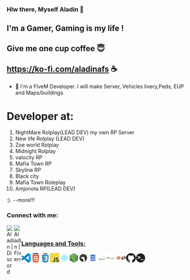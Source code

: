 ### Hlw there, Myself Aladin 👋



## I'm a Gamer, Gaming is my life !
## Give me one cup coffee 😇 
## https://ko-fi.com/aladinafs ☕

- 💙 I'm a FIveM Developer. I will make Server, Vehicles livery,Peds, EUP and Maps/buildings

# Developer at:
 1. NightMare Rolplay(LEAD DEV) my own RP Server
 2. New life Rolplay (LEAD DEV)
 3. Zoe world Rolplay
 4. Midnight Rolplay
 5. valocity RP
 6. Mafia Town RP
 7. Skyline RP
 9. Black city
 10. Mafia Town Roleplay 
 11. Amjonota RP(LEAD DEV)


 :). --more!!!


### Connect with me:

<a href="https://discord.gg/AVPEV9t695"><img align="left" alt="Aladin  | Discord" width="20px" src="https://cdn.discordapp.com/attachments/801797506739732500/938388119118561310/Discord-Logo.png" />
  <a href="https://www.fiverr.com/alminlikhhon"><img align="left" alt="Aladin  | Fiverr" width="20px" src="https://media.discordapp.net/attachments/960524367643705395/978175378185150515/download.png" />

<br />

### Languages and Tools:

<img align="left" alt="Visual Studio Code" width="26px" src="https://raw.githubusercontent.com/github/explore/80688e429a7d4ef2fca1e82350fe8e3517d3494d/topics/visual-studio-code/visual-studio-code.png" />
<img align="left" alt="HTML5" width="26px" src="https://raw.githubusercontent.com/github/explore/80688e429a7d4ef2fca1e82350fe8e3517d3494d/topics/html/html.png" />
<img align="left" alt="CSS3" width="26px" src="https://raw.githubusercontent.com/github/explore/80688e429a7d4ef2fca1e82350fe8e3517d3494d/topics/css/css.png" />
<img align="left" alt="JavaScript" width="26px" src="https://raw.githubusercontent.com/github/explore/80688e429a7d4ef2fca1e82350fe8e3517d3494d/topics/javascript/javascript.png" />
<img align="left" alt="React" width="26px" src="https://raw.githubusercontent.com/github/explore/80688e429a7d4ef2fca1e82350fe8e3517d3494d/topics/react/react.png" />
<img align="left" alt="Node.js" width="26px" src="https://raw.githubusercontent.com/github/explore/80688e429a7d4ef2fca1e82350fe8e3517d3494d/topics/nodejs/nodejs.png" />
<img align="left" alt="Deno" width="26px" src="https://raw.githubusercontent.com/github/explore/361e2821e2dea67711cde99c9c40ed357061cf27/topics/deno/deno.png" />
<img align="left" alt="SQL" width="26px" src="https://raw.githubusercontent.com/github/explore/80688e429a7d4ef2fca1e82350fe8e3517d3494d/topics/sql/sql.png" />
<img align="left" alt="MySQL" width="26px" src="https://raw.githubusercontent.com/github/explore/80688e429a7d4ef2fca1e82350fe8e3517d3494d/topics/mysql/mysql.png" />
<img align="left" alt="MongoDB" width="26px" src="https://raw.githubusercontent.com/github/explore/80688e429a7d4ef2fca1e82350fe8e3517d3494d/topics/mongodb/mongodb.png" />
<img align="left" alt="Git" width="26px" src="https://raw.githubusercontent.com/github/explore/80688e429a7d4ef2fca1e82350fe8e3517d3494d/topics/git/git.png" />
<img align="left" alt="GitHub" width="26px" src="https://raw.githubusercontent.com/github/explore/78df643247d429f6cc873026c0622819ad797942/topics/github/github.png" />
<img align="left" alt="Terminal" width="26px" src="https://raw.githubusercontent.com/github/explore/80688e429a7d4ef2fca1e82350fe8e3517d3494d/topics/terminal/terminal.png" />

<br />
